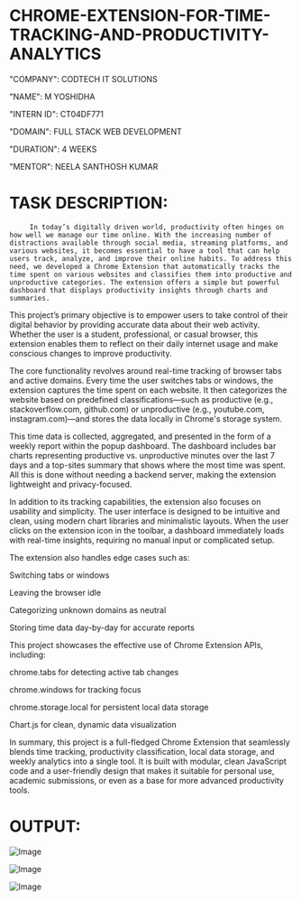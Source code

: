 # CHROME-EXTENSION-FOR-TIME-TRACKING-AND-PRODUCTIVITY-ANALYTICS


"COMPANY": CODTECH IT SOLUTIONS

"NAME": M YOSHIDHA

"INTERN ID": CT04DF771

"DOMAIN": FULL STACK WEB DEVELOPMENT

"DURATION": 4 WEEKS

"MENTOR": NEELA SANTHOSH KUMAR


# TASK DESCRIPTION:

         In today’s digitally driven world, productivity often hinges on how well we manage our time online. With the increasing number of distractions available through social media, streaming platforms, and various websites, it becomes essential to have a tool that can help users track, analyze, and improve their online habits. To address this need, we developed a Chrome Extension that automatically tracks the time spent on various websites and classifies them into productive and unproductive categories. The extension offers a simple but powerful dashboard that displays productivity insights through charts and summaries.

This project’s primary objective is to empower users to take control of their digital behavior by providing accurate data about their web activity. Whether the user is a student, professional, or casual browser, this extension enables them to reflect on their daily internet usage and make conscious changes to improve productivity.

The core functionality revolves around real-time tracking of browser tabs and active domains. Every time the user switches tabs or windows, the extension captures the time spent on each website. It then categorizes the website based on predefined classifications—such as productive (e.g., stackoverflow.com, github.com) or unproductive (e.g., youtube.com, instagram.com)—and stores the data locally in Chrome's storage system.

This time data is collected, aggregated, and presented in the form of a weekly report within the popup dashboard. The dashboard includes bar charts representing productive vs. unproductive minutes over the last 7 days and a top-sites summary that shows where the most time was spent. All this is done without needing a backend server, making the extension lightweight and privacy-focused.

In addition to its tracking capabilities, the extension also focuses on usability and simplicity. The user interface is designed to be intuitive and clean, using modern chart libraries and minimalistic layouts. When the user clicks on the extension icon in the toolbar, a dashboard immediately loads with real-time insights, requiring no manual input or complicated setup.

The extension also handles edge cases such as:

Switching tabs or windows

Leaving the browser idle

Categorizing unknown domains as neutral

Storing time data day-by-day for accurate reports

This project showcases the effective use of Chrome Extension APIs, including:

chrome.tabs for detecting active tab changes

chrome.windows for tracking focus

chrome.storage.local for persistent local data storage

Chart.js for clean, dynamic data visualization

In summary, this project is a full-fledged Chrome Extension that seamlessly blends time tracking, productivity classification, local data storage, and weekly analytics into a single tool. It is built with modular, clean JavaScript code and a user-friendly design that makes it suitable for personal use, academic submissions, or even as a base for more advanced productivity tools.



# OUTPUT:


![Image](https://github.com/user-attachments/assets/67b21244-72cf-40e7-86c2-4ec2254b2ba5)



![Image](https://github.com/user-attachments/assets/50389be6-b6b6-44f9-86e1-0cb9fe25f4c1)



![Image](https://github.com/user-attachments/assets/f8772ee1-97f4-4fd4-8512-b36866746031)
